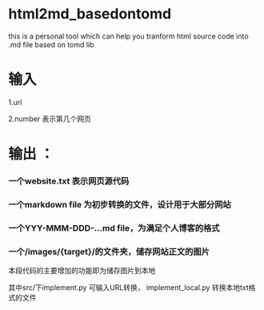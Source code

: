 # html2md_basedontomd

this is a personal tool which can help you tranform html source code into .md file based on tomd lib

# 输入 
1.url

2.number 表示第几个网页

# 输出 ：
### 一个website.txt 表示网页源代码
### 一个markdown file 为初步转换的文件，设计用于大部分网站
### 一个YYY-MMM-DDD-...md file，为满足个人博客的格式
### 一个/images/{target}/的文件夹，储存网站正文的图片

本段代码的主要增加的功能即为储存图片到本地

其中src/下implement.py 可输入URL转换， implement_local.py 转换本地txt格式的文件